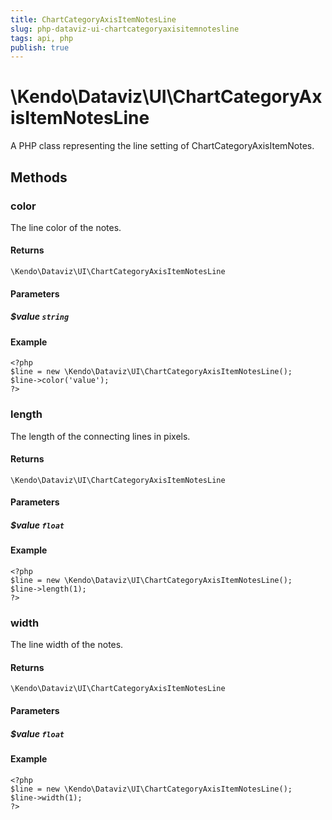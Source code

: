 ```yaml
---
title: ChartCategoryAxisItemNotesLine
slug: php-dataviz-ui-chartcategoryaxisitemnotesline
tags: api, php
publish: true
---
```


# \Kendo\Dataviz\UI\ChartCategoryAxisItemNotesLine

A PHP class representing the line setting of ChartCategoryAxisItemNotes.


## Methods

### color
The line color of the notes.

#### Returns
`\Kendo\Dataviz\UI\ChartCategoryAxisItemNotesLine`

#### Parameters

##### $value `string`



#### Example 
    <?php
    $line = new \Kendo\Dataviz\UI\ChartCategoryAxisItemNotesLine();
    $line->color('value');
    ?>

### length
The length of the connecting lines in pixels.

#### Returns
`\Kendo\Dataviz\UI\ChartCategoryAxisItemNotesLine`

#### Parameters

##### $value `float`



#### Example 
    <?php
    $line = new \Kendo\Dataviz\UI\ChartCategoryAxisItemNotesLine();
    $line->length(1);
    ?>

### width
The line width of the notes.

#### Returns
`\Kendo\Dataviz\UI\ChartCategoryAxisItemNotesLine`

#### Parameters

##### $value `float`



#### Example 
    <?php
    $line = new \Kendo\Dataviz\UI\ChartCategoryAxisItemNotesLine();
    $line->width(1);
    ?>

